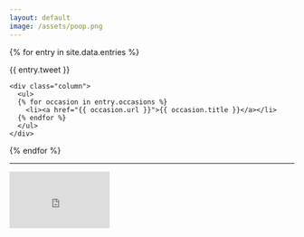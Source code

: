 ```yaml
---
layout: default
image: /assets/poop.png
---
```


{% for entry in site.data.entries %}
  <div class="row">
    <div class="column">
      <span class="anchor" data-anchor-id="{{ entry.slug }}"></span>
    </div>
  </div>
  <div class="row" id="{{ entry.slug }}">  
    <div class="column">
      {{ entry.tweet }}
    </div>

    <div class="column">
      <ul>
      {% for occasion in entry.occasions %}
        <li><a href="{{ occasion.url }}">{{ occasion.title }}</a></li>
      {% endfor %}
      </ul>
    </div>
  </div>
{% endfor %}

<hr />

<div class="container youtube">
  <div class="row">
    <div class="column">
      <iframe width="177" height="100" src="https://www.youtube-nocookie.com/embed/XjDK-N1A-wI?start=247" frameborder="0" allowfullscreen></iframe>
    </div>
  </div>
</div>
